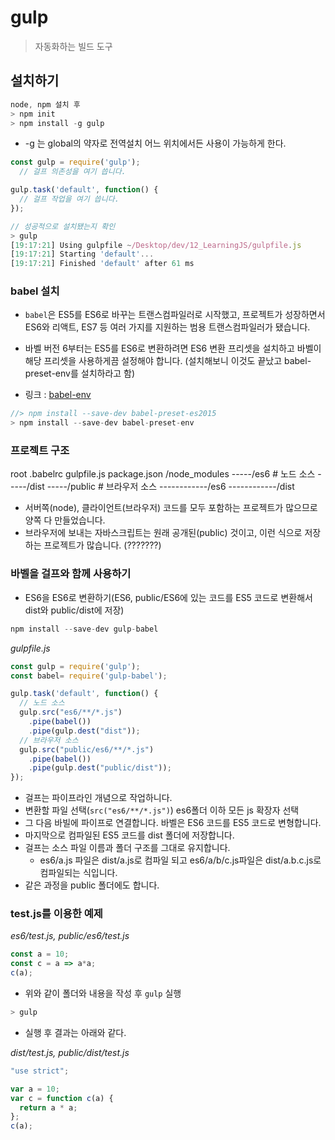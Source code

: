 # gulp

> 자동화하는 빌드 도구

## 설치하기

``` js
node, npm 설치 후
> npm init
> npm install -g gulp
```

* -g 는 global의 약자로 전역설치 어느 위치에서든 사용이 가능하게 한다.

``` js
const gulp = require('gulp');
  // 걸프 의존성을 여기 씁니다.

gulp.task('default', function() {
  // 걸프 작업을 여기 씁니다.
});
```

``` js
// 성공적으로 설치됐는지 확인
> gulp
[19:17:21] Using gulpfile ~/Desktop/dev/12_LearningJS/gulpfile.js
[19:17:21] Starting 'default'...
[19:17:21] Finished 'default' after 61 ms
```

### babel 설치

* `babel`은 ES5를 ES6로 바꾸는 트랜스컴파일러로 시작했고, 프로젝트가 성장하면서 ES6와 리액트, ES7 등 여러 가지를 지원하는 범용 트랜스컴파일러가 됐습니다.

* 바벨 버전 6부터는 ES5를 ES6로 변환하려면 ES6 변환 프리셋을 설치하고 바벨이 해당 프리셋을 사용하게끔 설정해야 합니다.
(설치해보니 이것도 끝났고 babel-preset-env를 설치하라고 함)
* 링크 : [babel-env](http://babeljs.io/env)

``` js
//> npm install --save-dev babel-preset-es2015
> npm install --save-dev babel-preset-env
```

### 프로젝트 구조

root
.babelrc
gulpfile.js
package.json
/node_modules
-----/es6   # 노드 소스
-----/dist
-----/public # 브라우저 소스
------------/es6
------------/dist

* 서버쪽(node), 클라이언트(브라우저) 코드를 모두 포함하는 프로젝트가 많으므로 양쪽 다 만들었습니다.
* 브라우저에 보내는 자바스크립트는 원래 공개된(public) 것이고, 이런 식으로 저장하는 프로젝트가 많습니다.
(???????)

### 바벨을 걸프와 함께 사용하기

* ES6을 ES6로 변환하기(ES6, public/ES6에 있는 코드를 ES5 코드로 변환해서 dist와 public/dist에 저장)

``` js
npm install --save-dev gulp-babel
```

*gulpfile.js*

``` js
const gulp = require('gulp');
const babel= require('gulp-babel');

gulp.task('default', function() {
  // 노드 소스
  gulp.src("es6/**/*.js")
    .pipe(babel())
    .pipe(gulp.dest("dist"));
  // 브라우저 소스
  gulp.src("public/es6/**/*.js")
    .pipe(babel())
    .pipe(gulp.dest("public/dist"));
});
```

* 걸프는 파이프라인 개념으로 작업하니다.
* 변환할 파일 선택(`src("es6/**/*.js")`) es6폴더 이하 모든 js 확장자 선택
* 그 다음 바빌에 파이프로 연결합니다. 바벨은 ES6 코드를 ES5 코드로 변형합니다.
* 마지막으로 컴파일된 ES5 코드를 dist 폴더에 저장합니다.
* 걸프는 소스 파일 이름과 폴더 구조를 그대로 유지합니다.
  - es6/a.js 파일은 dist/a.js로 컴파일 되고 es6/a/b/c.js파일은 dist/a.b.c.js로 컴파일되는 식입니다.
* 같은 과정을 public 폴더에도 합니다.


### test.js를 이용한 예제

*es6/test.js, public/es6/test.js*

``` js
const a = 10;
const c = a => a*a;
c(a);
```

* 위와 같이 폴더와 내용을 작성 후 `gulp` 실행

``` js
> gulp
```

* 실행 후 결과는 아래와 같다.

*dist/test.js, public/dist/test.js*

``` js
"use strict";

var a = 10;
var c = function c(a) {
  return a * a;
};
c(a);
```
